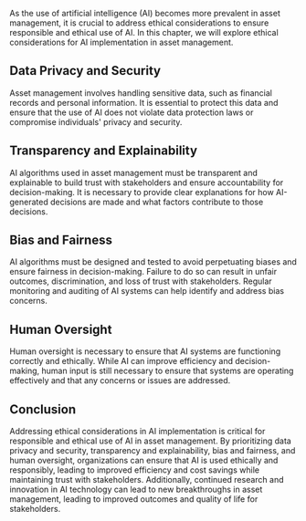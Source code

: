 
As the use of artificial intelligence (AI) becomes more prevalent in asset management, it is crucial to address ethical considerations to ensure responsible and ethical use of AI. In this chapter, we will explore ethical considerations for AI implementation in asset management.

Data Privacy and Security
-------------------------

Asset management involves handling sensitive data, such as financial records and personal information. It is essential to protect this data and ensure that the use of AI does not violate data protection laws or compromise individuals' privacy and security.

Transparency and Explainability
-------------------------------

AI algorithms used in asset management must be transparent and explainable to build trust with stakeholders and ensure accountability for decision-making. It is necessary to provide clear explanations for how AI-generated decisions are made and what factors contribute to those decisions.

Bias and Fairness
-----------------

AI algorithms must be designed and tested to avoid perpetuating biases and ensure fairness in decision-making. Failure to do so can result in unfair outcomes, discrimination, and loss of trust with stakeholders. Regular monitoring and auditing of AI systems can help identify and address bias concerns.

Human Oversight
---------------

Human oversight is necessary to ensure that AI systems are functioning correctly and ethically. While AI can improve efficiency and decision-making, human input is still necessary to ensure that systems are operating effectively and that any concerns or issues are addressed.

Conclusion
----------

Addressing ethical considerations in AI implementation is critical for responsible and ethical use of AI in asset management. By prioritizing data privacy and security, transparency and explainability, bias and fairness, and human oversight, organizations can ensure that AI is used ethically and responsibly, leading to improved efficiency and cost savings while maintaining trust with stakeholders. Additionally, continued research and innovation in AI technology can lead to new breakthroughs in asset management, leading to improved outcomes and quality of life for stakeholders.
